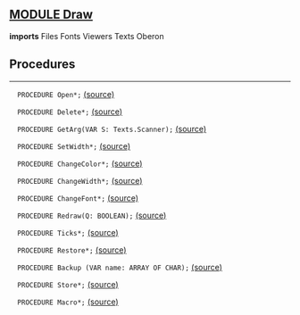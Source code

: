 
## [MODULE Draw](https://github.com/io-core/Draw/blob/main/Draw.Mod)

  **imports** Files Fonts Viewers Texts Oberon
## Procedures
---

`  PROCEDURE Open*;` [(source)](https://github.com/io-core/Draw/blob/main/Draw.Mod#L15)


`  PROCEDURE Delete*;` [(source)](https://github.com/io-core/Draw/blob/main/Draw.Mod#L36)


`  PROCEDURE GetArg(VAR S: Texts.Scanner);` [(source)](https://github.com/io-core/Draw/blob/main/Draw.Mod#L45)


`  PROCEDURE SetWidth*;` [(source)](https://github.com/io-core/Draw/blob/main/Draw.Mod#L54)


`  PROCEDURE ChangeColor*;` [(source)](https://github.com/io-core/Draw/blob/main/Draw.Mod#L60)


`  PROCEDURE ChangeWidth*;` [(source)](https://github.com/io-core/Draw/blob/main/Draw.Mod#L68)


`  PROCEDURE ChangeFont*;` [(source)](https://github.com/io-core/Draw/blob/main/Draw.Mod#L76)


`  PROCEDURE Redraw(Q: BOOLEAN);` [(source)](https://github.com/io-core/Draw/blob/main/Draw.Mod#L85)


`  PROCEDURE Ticks*;` [(source)](https://github.com/io-core/Draw/blob/main/Draw.Mod#L96)


`  PROCEDURE Restore*;` [(source)](https://github.com/io-core/Draw/blob/main/Draw.Mod#L100)


`  PROCEDURE Backup (VAR name: ARRAY OF CHAR);` [(source)](https://github.com/io-core/Draw/blob/main/Draw.Mod#L104)


`  PROCEDURE Store*;` [(source)](https://github.com/io-core/Draw/blob/main/Draw.Mod#L115)


`  PROCEDURE Macro*;` [(source)](https://github.com/io-core/Draw/blob/main/Draw.Mod#L142)

